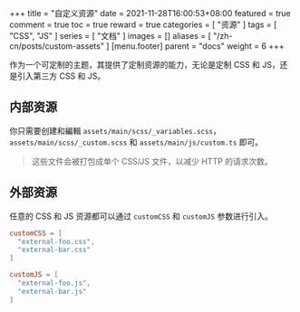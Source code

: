 +++
title = "自定义资源"
date = 2021-11-28T16:00:53+08:00
featured = true
comment = true
toc = true
reward = true
categories = [
  "资源"
]
tags = [
  "CSS",
  "JS"
]
series = [
  "文档"
]
images = []
aliases = [
  "/zh-cn/posts/custom-assets"
]
[menu.footer]
  parent = "docs"
  weight = 6
+++

作为一个可定制的主题，其提供了定制资源的能力，无论是定制 CSS 和 JS，还是引入第三方 CSS 和 JS。

<!--more-->

## 内部资源

你只需要创建和編輯 `assets/main/scss/_variables.scss`，`assets/main/scss/_custom.scss` 和 `assets/main/js/custom.ts` 即可。

> 这些文件会被打包成单个 CSS/JS 文件，以减少 HTTP 的请求次数。

## 外部资源

任意的 CSS 和 JS 资源都可以通过 `customCSS` 和 `customJS` 参数进行引入。

```toml
customCSS = [
  "external-foo.css",
  "external-bar.css"
]

customJS = [
  "external-foo.js",
  "external-bar.js"
]
```
